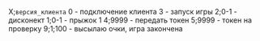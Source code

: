 X;`версия_клиента`
0 - подключение клиента
3 - запуск игры
2;0-1 - дисконект
1;0-1 - прыжок 1
4;9999 - передать токен
5;9999 - токен на проверку
9;1;100 - высылаю очки, игра закончена
